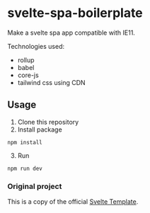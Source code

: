 # svelte-spa-boilerplate

Make a svelte spa app compatible with IE11.

Technologies used:

- rollup
- babel
- core-js
- tailwind css using CDN

## Usage

1. Clone this repository
2. Install package
```
npm install
```
3. Run
```
npm run dev
```

### Original project
This is a copy of the official [Svelte Template](https://github.com/sveltejs/template).
